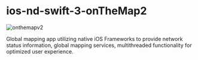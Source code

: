 # ios-nd-swift-3-onTheMap2
![onthemapv2](https://cloud.githubusercontent.com/assets/12479502/26167491/e96c97da-3b04-11e7-918d-92818f763d22.png)

Global mapping app utilizing native iOS Frameworks to provide network status information, global mapping services, multithreaded functionality for optimized user experience.
